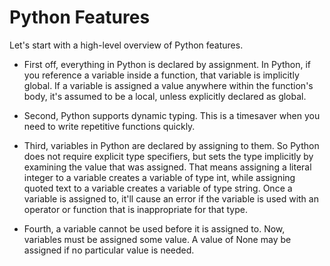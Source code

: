 # Python Features
Let's start with a high-level overview of Python features. 
* First off, everything in Python is declared by assignment. In Python, if you reference a variable inside a function, that variable is implicitly global. If a variable is assigned a value anywhere within the function's body, it's assumed to be a local, unless explicitly declared as global.

* Second, Python supports dynamic typing. This is a timesaver when you need to write repetitive functions quickly.

* Third, variables in Python are declared by assigning to them. So Python does not require explicit type specifiers, but sets the type implicitly by examining the value that was assigned. That means assigning a literal integer to a variable creates a variable of type int, while assigning quoted text to a variable creates a variable of type string. Once a variable is assigned to, it'll cause an error if the variable is used with an operator or function that is inappropriate for that type.

* Fourth, a variable cannot be used before it is assigned to. Now, variables must be assigned some value. A value of None may be assigned if no particular value is needed.